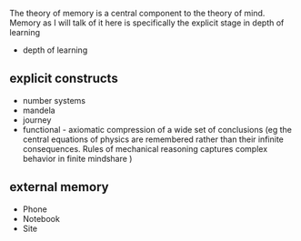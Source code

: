 
The theory of memory is a central component to the theory of mind.
Memory as I will talk of it here is specifically the explicit stage in depth of learning


* depth of learning

## explicit constructs
* number systems
* mandela
* journey
* functional - axiomatic compression of a wide set of conclusions
    (eg the central equations of physics are remembered rather than their infinite consequences. 
        Rules of mechanical reasoning captures complex behavior in finite mindshare
    )

## external memory
* Phone
* Notebook
* Site
